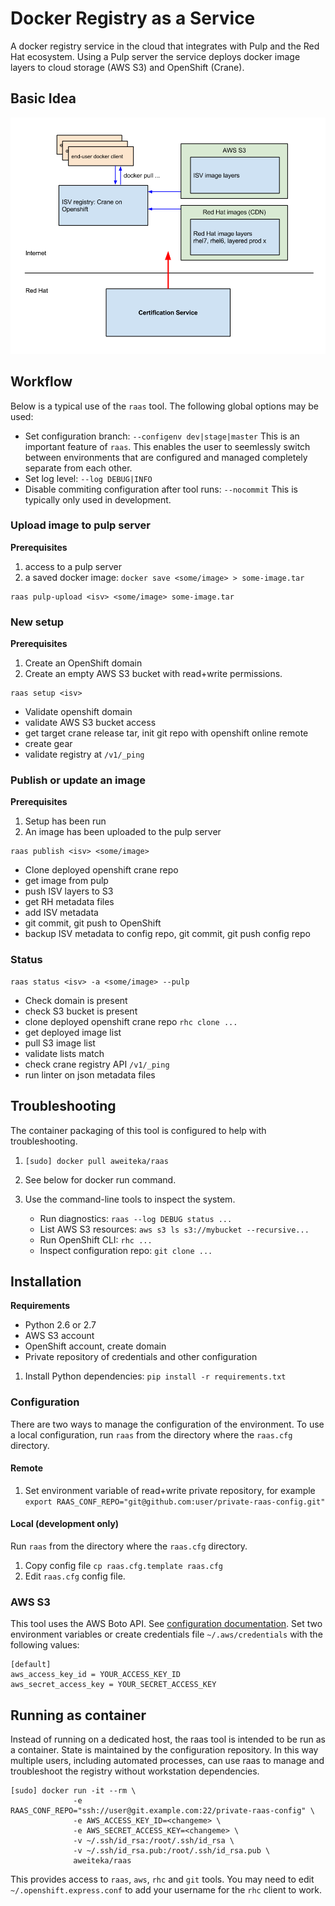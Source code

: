 # Docker Registry as a Service

A docker registry service in the cloud that integrates with Pulp and the Red Hat ecosystem. Using a Pulp server the service deploys docker image layers to cloud storage (AWS S3) and OpenShift (Crane).

## Basic Idea

![Alt text](images/federated_registry.png "Registry as a Service")

## Workflow
Below is a typical use of the `raas` tool. The following global options may be used:

* Set configuration branch: `--configenv dev|stage|master` This is an important feature of `raas`. This enables the user to seemlessly switch between environments that are configured and managed completely separate from each other.
* Set log level: `--log DEBUG|INFO`
* Disable commiting configuration after tool runs: `--nocommit` This is typically only used in development.

### Upload image to pulp server

**Prerequisites**
1. access to a pulp server
1. a saved docker image: `docker save <some/image> > some-image.tar`

```
raas pulp-upload <isv> <some/image> some-image.tar
```

### New setup

**Prerequisites**
1. Create an OpenShift domain
1. Create an empty AWS S3 bucket with read+write permissions.

```
raas setup <isv>
```

* Validate openshift domain
* validate AWS S3 bucket access
* get target crane release tar, init git repo with openshift online remote
* create gear
* validate registry at `/v1/_ping`

### Publish or update an image

**Prerequisites**
1. Setup has been run
1. An image has been uploaded to the pulp server

```
raas publish <isv> <some/image>
```

* Clone deployed openshift crane repo
* get image from pulp
* push ISV layers to S3
* get RH metadata files
* add ISV metadata
* git commit, git push to OpenShift
* backup ISV metadata to config repo, git commit, git push config repo

### Status

```
raas status <isv> -a <some/image> --pulp
```

* Check domain is present
* check S3 bucket is present
* clone deployed openshift crane repo `rhc clone ...`
* get deployed image list
* pull S3 image list
* validate lists match
* check crane registry API `/v1/_ping`
* run linter on json metadata files

## Troubleshooting

The container packaging of this tool is configured to help with troubleshooting.

1. `[sudo] docker pull aweiteka/raas`
1. See below for docker run command.
1. Use the command-line tools to inspect the system.

    * Run diagnostics: `raas --log DEBUG status ...`
    * List AWS S3 resources: `aws s3 ls s3://mybucket --recursive...`
    * Run OpenShift CLI: `rhc ...`
    * Inspect configuration repo: `git clone ...`

## Installation

**Requirements**

* Python 2.6 or 2.7
* AWS S3 account
* OpenShift account, create domain
* Private repository of credentials and other configuration

1. Install Python dependencies: `pip install -r requirements.txt`

### Configuration

There are two ways to manage the configuration of the environment. To use a local configuration, run `raas` from the directory where the `raas.cfg` directory.

#### Remote

1. Set environment variable of read+write private repository, for example `export RAAS_CONF_REPO="git@github.com:user/private-raas-config.git"`

#### Local (development only)
Run `raas` from the directory where the `raas.cfg` directory.

1. Copy config file `cp raas.cfg.template raas.cfg`
1. Edit `raas.cfg` config file.

### AWS S3

This tool uses the AWS Boto API. See [configuration documentation](http://boto.readthedocs.org/en/latest/boto_config_tut.html). Set two environment variables or create credentials file `~/.aws/credentials` with the following values:

```
[default]
aws_access_key_id = YOUR_ACCESS_KEY_ID
aws_secret_access_key = YOUR_SECRET_ACCESS_KEY
```

## Running as container

Instead of running on a dedicated host, the raas tool is intended to be run as a container. State is maintained by the configuration repository. In this way multiple users, including automated processes, can use raas to manage and troubleshoot the registry without workstation dependencies.

```
[sudo] docker run -it --rm \
              -e RAAS_CONF_REPO="ssh://user@git.example.com:22/private-raas-config" \
              -e AWS_ACCESS_KEY_ID=<changeme> \
              -e AWS_SECRET_ACCESS_KEY=<changeme> \
              -v ~/.ssh/id_rsa:/root/.ssh/id_rsa \
              -v ~/.ssh/id_rsa.pub:/root/.ssh/id_rsa.pub \
              aweiteka/raas
```
This provides access to `raas`, `aws`, `rhc` and `git` tools. You may need to edit `~/.openshift.express.conf` to add your username for the `rhc` client to work.

